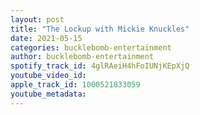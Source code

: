 ```yaml
---
layout: post
title: "The Lockup with Mickie Knuckles"
date: 2021-05-15
categories: bucklebomb-entertainment
author: bucklebomb-entertainment
spotify_track_id: 4glRAeiH4hFoIUNjKEpXjQ
youtube_video_id: 
apple_track_id: 1000521833059
youtube_metadata: 
---
```

